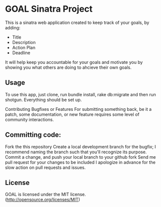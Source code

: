 # GOAL Sinatra Project

This is a sinatra web application created to keep track of your goals, by adding:

* Title
* Description
* Action Plan
* Deadline

It will help keep you accountable for your goals and motivate you by showing you what others are doing to ahcieve their own goals.

## Usage ##
To use this app, just clone, run bundle install, rake db:migrate and then run shotgun. Everything should be set up.

Contributing Bugfixes or Features
For submitting something back, be it a patch, some documentation, or new feature requires some level of community interactions.

## Committing code: ##

Fork the this repository
Create a local development branch for the bugfix; I recommend naming the branch such that you'll recognize its purpose.
Commit a change, and push your local branch to your github fork
Send me pull request for your changes to be included
I apologize in advance for the slow action on pull requests and issues.

## License ##
GOAL is licensed under the MIT license. (http://opensource.org/licenses/MIT)
